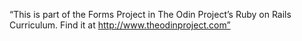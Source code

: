  “This is part of the Forms Project in The Odin Project’s Ruby on Rails Curriculum. Find it at http://www.theodinproject.com”